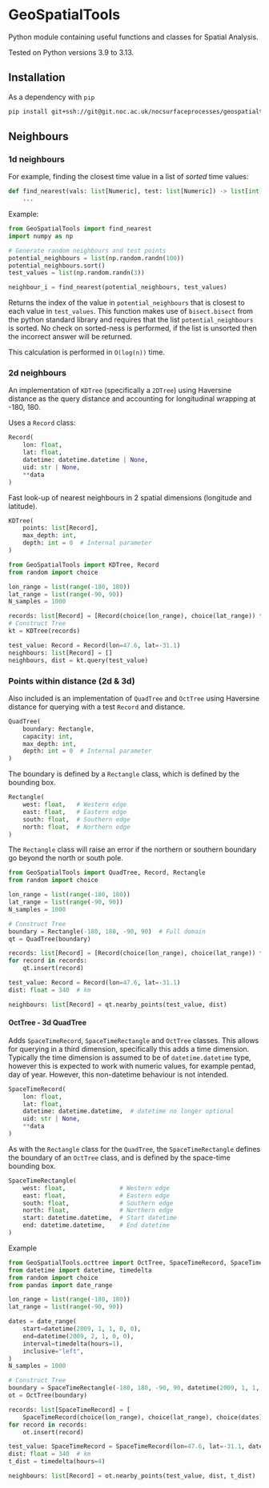 # GeoSpatialTools

Python module containing useful functions and classes for Spatial Analysis.

Tested on Python versions 3.9 to 3.13.

## Installation

As a dependency with `pip`

```bash
pip install git+ssh://git@git.noc.ac.uk/nocsurfaceprocesses/geospatialtools.git
```

## Neighbours

### 1d neighbours

For example, finding the closest time value in a list of _sorted_ time values:

```python
def find_nearest(vals: list[Numeric], test: list[Numeric]) -> list[int]:
    ...
```

Example:

```python
from GeoSpatialTools import find_nearest
import numpy as np

# Generate random neighbours and test points
potential_neighbours = list(np.random.randn(100))
potential_neighbours.sort()
test_values = list(np.random.randn(3))

neighbour_i = find_nearest(potential_neighbours, test_values)
```

Returns the index of the value in `potential_neighbours` that is closest to each value in
`test_values`. This function makes use of `bisect.bisect` from the python standard library and
requires that the list `potential_neighbours` is sorted. No check on sorted-ness is performed, if
the list is unsorted then the incorrect answer will be returned.

This calculation is performed in `O(log(n))` time.

### 2d neighbours

An implementation of `KDTree` (specifically a `2DTree`) using Haversine distance as the query
distance and accounting for longitudinal wrapping at -180, 180.

Uses a `Record` class:

```python
Record(
    lon: float,
    lat: float,
    datetime: datetime.datetime | None,
    uid: str | None,
    **data
)
```

Fast look-up of nearest neighbours in 2 spatial dimensions (longitude and latitude).

```python
KDTree(
    points: list[Record],
    max_depth: int,
    depth: int = 0  # Internal parameter
)
```

```python
from GeoSpatialTools import KDTree, Record
from random import choice

lon_range = list(range(-180, 180))
lat_range = list(range(-90, 90))
N_samples = 1000

records: list[Record] = [Record(choice(lon_range), choice(lat_range)) for _ in range(N_samples)]
# Construct Tree
kt = KDTree(records)

test_value: Record = Record(lon=47.6, lat=-31.1)
neighbours: list[Record] = []
neighbours, dist = kt.query(test_value)
```

### Points within distance (2d \& 3d)

Also included is an implementation of `QuadTree` and `OctTree` using Haversine distance for querying
with a test `Record` and distance.

```python
QuadTree(
    boundary: Rectangle,
    capacity: int,
    max_depth: int,
    depth: int = 0  # Internal parameter
)
```

The boundary is defined by a `Rectangle` class, which is defined by the bounding box.

```python
Rectangle(
    west: float,   # Western edge
    east: float,   # Eastern edge
    south: float,  # Southern edge
    north: float,  # Northern edge
)
```

The `Rectangle` class will raise an error if the northern or southern boundary go beyond the north
or south pole.

```python
from GeoSpatialTools import QuadTree, Record, Rectangle
from random import choice

lon_range = list(range(-180, 180))
lat_range = list(range(-90, 90))
N_samples = 1000

# Construct Tree
boundary = Rectangle(-180, 180, -90, 90)  # Full domain
qt = QuadTree(boundary)

records: list[Record] = [Record(choice(lon_range), choice(lat_range)) for _ in range(N_samples)]
for record in records:
    qt.insert(record)

test_value: Record = Record(lon=47.6, lat=-31.1)
dist: float = 340  # km

neighbours: list[Record] = qt.nearby_points(test_value, dist)
```

#### OctTree - 3d QuadTree

Adds `SpaceTimeRecord`, `SpaceTimeRectangle` and `OctTree` classes. This allows for querying in a
third dimension, specifically this adds a time dimension. Typically the time dimension is assumed
to be of `datetime.datetime` type, however this is expected to work with numeric values, for example
pentad, day of year. However, this non-datetime behaviour is not intended.

```python
SpaceTimeRecord(
    lon: float,
    lat: float,
    datetime: datetime.datetime,  # datetime no longer optional
    uid: str | None,
    **data
)
```

As with the `Rectangle` class for the `QuadTree`, the `SpaceTimeRectangle` defines the boundary of
an `OctTree` class, and is defined by the space-time bounding box.

```python
SpaceTimeRectangle(
    west: float,               # Western edge
    east: float,               # Eastern edge
    south: float,              # Southern edge
    north: float,              # Northern edge
    start: datetime.datetime,  # Start datetime
    end: datetime.datetime,    # End datetime
)
```

Example

```python
from GeoSpatialTools.octtree import OctTree, SpaceTimeRecord, SpaceTimeRectangle
from datetime import datetime, timedelta
from random import choice
from pandas import date_range

lon_range = list(range(-180, 180))
lat_range = list(range(-90, 90))

dates = date_range(
    start=datetime(2009, 1, 1, 0, 0),
    end=datetime(2009, 2, 1, 0, 0),
    interval=timedelta(hours=1),
    inclusive="left",
)
N_samples = 1000

# Construct Tree
boundary = SpaceTimeRectangle(-180, 180, -90, 90, datetime(2009, 1, 1, 0), datetime(2009, 1, 2, 23))  # Full domain
ot = OctTree(boundary)

records: list[SpaceTimeRecord] = [
    SpaceTimeRecord(choice(lon_range), choice(lat_range), choice(dates)) for _ in range(N_samples)]
for record in records:
    ot.insert(record)

test_value: SpaceTimeRecord = SpaceTimeRecord(lon=47.6, lat=-31.1, datetime=datetime(2009, 1, 23, 17, 41))
dist: float = 340  # km
t_dist = timedelta(hours=4)

neighbours: list[Record] = ot.nearby_points(test_value, dist, t_dist)
```
